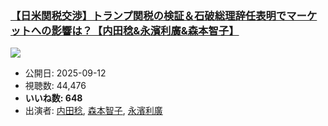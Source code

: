 ### [【日米関税交渉】トランプ関税の検証＆石破総理辞任表明でマーケットへの影響は？【内田稔&永濱利廣&森本智子】](https://www.youtube.com/watch?v=xM2DWy_X7xI)
[![](https://img.youtube.com/vi/xM2DWy_X7xI/sddefault.jpg)](https://www.youtube.com/watch?v=xM2DWy_X7xI)
-   公開日: 2025-09-12
-   視聴数: 44,476
-   **いいね数: 648**
-   出演者: [内田稔](/rehacq_fan/people/内田稔 "wikilink"), [森本智子](/rehacq_fan/people/森本智子 "wikilink"), [永濱利廣](/rehacq_fan/people/永濱利廣 "wikilink")
